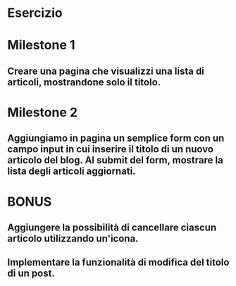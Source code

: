 # Esercizio
# Milestone 1
## Creare una pagina che visualizzi una lista di articoli, mostrandone solo il titolo.
# Milestone 2
## Aggiungiamo in pagina un semplice form con un campo input in cui inserire il titolo di un nuovo articolo del blog. Al submit del form, mostrare la lista degli articoli aggiornati.
# BONUS
## Aggiungere la possibilità di cancellare ciascun articolo utilizzando un'icona.
## Implementare la funzionalità di modifica del titolo di un post.